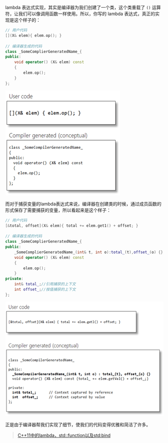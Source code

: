 lambda 表达式实现，其实是编译器为我们创建了一个类，这个类重载了 `()` 运算符，让我们可以像调用函数一样使用。所以，你写的 lambda 表达式，真正的实现是这个样子的： 

```cpp
// 用户代码
[](X& elem){ elem.op(); }

// 编译器生成的代码
class _SomeComplierGeneratedName_{
public:
    void operator() (X& elem) const
    {
        elem.op();
    }
};
```


![](../images/image_thumb.png) 

而对于捕获变量的lambda表达式来说，编译器在创建类的时候，通过成员函数的形式保存了需要捕获的变量，所以看起来是这个样子： 

```cpp
// 用户代码
[&total, offset](X& elem){ total += elem.get1() + offset; }

// 编译器生成的代码
class _SomeComplierGeneratedName_{
public:
    _SomeComplierGeneratedName_(int& t, int o):total_(t),offset_(o) {}
    void operator() (X& elem) const
    {
        elem.op();
    }
private:
    int& total_;//引用捕获的上下文
    int offset_;//按值捕获的上下文
};

```


![](../images/image_thumb4.png)

正是由于编译器帮我们实现了细节，使我们的代码变得优雅和简洁了许多。

> [C++11中的lambda，std::function以及std:bind ](https://paul.pub/cpp-lambda-function-bind/)


